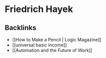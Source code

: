 # Friedrich Hayek



<a id="orgdd0c3c8"></a>

## Backlinks

-   [[How to Make a Pencil | Logic Magazine]]
-   [[universal basic income]]
-   [[Automation and the Future of Work]]
